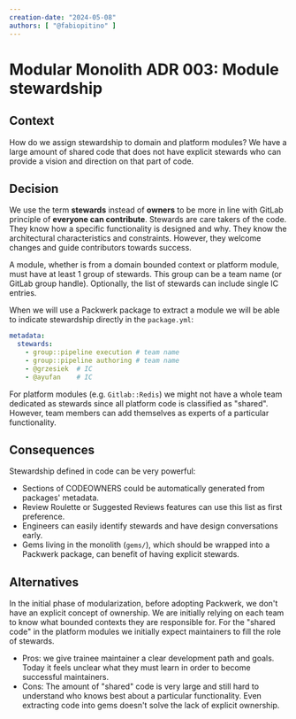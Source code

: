 ```yaml
---
creation-date: "2024-05-08"
authors: [ "@fabiopitino" ]
---
```


# Modular Monolith ADR 003: Module stewardship

## Context

How do we assign stewardship to domain and platform modules? We have a large amount of shared code
that does not have explicit stewards who can provide a vision and direction on that part of code.

## Decision

We use the term **stewards** instead of **owners** to be more in line with GitLab principle of
**everyone can contribute**. Stewards are care takers of the code. They know how a specific
functionality is designed and why. They know the architectural characteristics and constraints.
However, they welcome changes and guide contributors towards success.

A module, whether is from a domain bounded context or platform module, must have at least 1 group of stewards.
This group can be a team name (or GitLab group handle). Optionally, the list of stewards can include
single IC entries.

When we will use a Packwerk package to extract a module we will be able to indicate stewardship directly
in the `package.yml`:

```yaml
metadata:
  stewards:
    - group::pipeline execution # team name
    - group::pipeline authoring # team name
    - @grzesiek  # IC
    - @ayufan    # IC
```

For platform modules (e.g. `Gitlab::Redis`) we might not have a whole team dedicated as stewards since
all platform code is classified as "shared". However, team members can add themselves as experts of a
particular functionality.

## Consequences

Stewardship defined in code can be very powerful:

- Sections of CODEOWNERS could be automatically generated from packages' metadata.
- Review Roulette or Suggested Reviews features can use this list as first preference.
- Engineers can easily identify stewards and have design conversations early.
- Gems living in the monolith (`gems/`), which should be wrapped into a Packwerk package,
  can benefit of having explicit stewards.

## Alternatives

In the initial phase of modularization, before adopting Packwerk, we don't have an explicit concept
of ownership. We are initially relying on each team to know what bounded contexts they are responsible
for. For the "shared code" in the platform modules we initially expect maintainers to fill the role of
stewards.

- Pros: we give trainee maintainer a clear development path and goals. Today it feels unclear what they must
  learn in order to become successful maintainers.
- Cons: The amount of "shared" code is very large and still hard to understand who knows best about
  a particular functionality. Even extracting code into gems doesn't solve the lack of explicit ownership.
